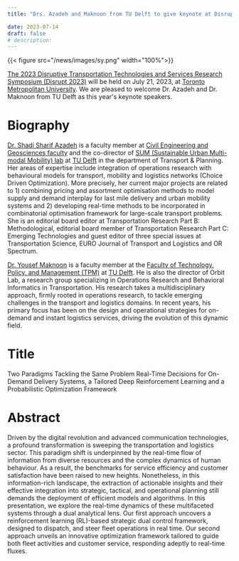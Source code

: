 ```yaml
---
title: "Drs. Azadeh and Maknoon from TU Delft to give keynote at Disrupt 2023"

date: 2023-07-14
draft: false
# description:
---
```

<!-- ![](../images/sy.png) -->
{{< figure src="/news/images/sy.png" width="100%">}}

<!--more-->



[The 2023 Disruptive Transportation Technologies and Services Research Symposium (Disrupt 2023)](/news/images/Disrupt2023.pdf) will be held on July 21, 2023, at [Toronto Metropolitan University](https://www.torontomu.ca/). We are pleased to welcome Dr. Azadeh and Dr. Maknoon from TU Delft as this year's keynote speakers.

# Biography
[Dr. Shadi Sharif Azadeh](https://www.tudelft.nl/citg/over-faculteit/afdelingen/transport-planning/staff/persoonlijke-paginas/dr-s-shadi-sharif-azadeh) is a faculty member at [Civil Engineering and Geosciences faculty](https://www.tudelft.nl/en/ceg) and the co-director of [SUM (Sustainable Urban Multi-modal Mobility) lab](https://www.tudelft.nl/citg/over-faculteit/afdelingen/transport-planning/research/labs/sum-lab-1) at [TU Delft](https://www.tudelft.nl) in the department of Transport & Planning. Her areas of expertise include integration of operations research with behavioural models for transport, mobility and logistics networks (Choice Driven Optimization). More precisely, her current major projects are related to 1) combining pricing and assortment optimisation methods to model supply and demand interplay for last mile delivery and urban mobility systems and 2) developing real-time methods to be incorporated in combinatorial optimisation framework for large-scale transport problems. She is an editorial board editor at Transportation Research Part B: Methodological, editorial board member of Transportation Research Part C: Emerging Technologies and guest editor of three special issues at Transportation Science, EURO Journal of Transport and Logistics and OR Spectrum.

[Dr. Yousef Maknoon](https://www.tudelft.nl/en/tpm/our-faculty/departments/engineering-systems-and-services/people/assistant-professors/dr-my-yousef-maknoon) is a faculty member at the [Faculty of Technology, Policy, and Management (TPM)](https://www.tudelft.nl/en/tpm) at [TU Delft](https://www.tudelft.nl). He is also the director of Orbit Lab, a research group specializing in Operations Research and Behavioral Informatics in Transportation. His research takes a multidisciplinary approach, firmly rooted in operations research, to tackle emerging challenges in the transport and logistics domains. In recent years, his primary focus has been on the design and operational strategies for on-demand and instant logistics services, driving the evolution of this dynamic field.

# Title
Two Paradigms Tackling the Same Problem Real-Time Decisions for On-Demand Delivery Systems, a Tailored Deep Reinforcement Learning and a Probabilistic Optimization Framework

# Abstract
Driven by the digital revolution and advanced communication technologies, a profound transformation is sweeping the transportation and logistics sector. This paradigm shift is underpinned by the real-time flow of information from diverse resources and the complex dynamics of human behaviour. As a result, the benchmarks for service efficiency and customer satisfaction have been raised to new heights. Nonetheless, in this information-rich landscape, the extraction of actionable insights and their effective integration into strategic, tactical, and operational planning still demands the deployment of efficient models and algorithms. In this presentation, we explore the real-time dynamics of these multifaceted systems through a dual analytical lens. Our first approach uncovers a reinforcement learning (RL)-based strategic dual control framework, designed to dispatch, and steer fleet operations in real time. Our second approach unveils an innovative optimization framework tailored to guide both fleet activities and customer service, responding adeptly to real-time fluxes.
